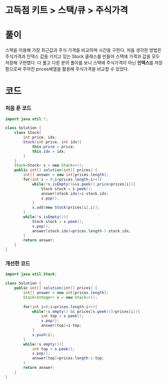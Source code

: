 # 고득점 키트 > 스택/큐 > 주식가격



# 풀이

스택을 이용해 가장 최근값과 주식 가격을 비교하며 시간을 구한다. 처음 생각한 방법은 주식가격과 인덱스 값을 가지고 있는 Stock 클래스를 만들어 스택에 가격과 값을 모두 저장해 구현했다. 다 풀고 다른 분의 풀이를 보니 스택에 주식가격이 아닌 **인덱스**를 저장함으로써 주어진 prices배열을 활용해 주식가격을 비교할 수 있었다.  



# 코드



### 처음 푼 코드

```java
import java.util.*;

class Solution {    
    class Stock{
        int price, idx;
        Stock(int price, int idx){
            this.price = price;
            this.idx = idx;
        }
    }
    Stack<Stock> s = new Stack<>();
    public int[] solution(int[] prices) {
        int[] answer = new int[prices.length];
        for(int i = 0;i<prices.length;i++){
            while(!s.isEmpty()&&s.peek().price>prices[i]){
                Stock stock = s.peek();
                answer[stock.idx]=i-stock.idx;
                s.pop();
            }
            s.add(new Stock(prices[i],i));
        }
        while(!s.isEmpty()){
            Stock stock = s.peek();
            s.pop();
            answer[stock.idx]=prices.length-1-stock.idx;
        }
        return answer;
    }
}
```



### 개선한 코드

```java
import java.util.Stack;

class Solution {
    public int[] solution(int[] prices) {
        int[] answer = new int[prices.length];
        Stack<Integer> s = new Stack<>();
        
        for(int i=0;i<prices.length;i++){
            while(!s.empty() && prices[s.peek()]>prices[i]){
                int top = s.peek();
                s.pop();
                answer[top]=i-top;
            }
            s.push(i);
        }
        while(!s.empty()){
            int top = s.peek();
            s.pop();
            answer[top]=prices.length-1-top;
        }
        return answer;
    }
}
```


